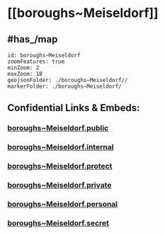 # [[boroughs~Meiseldorf]] 



## #has_/map  



```leaflet
id: boroughs~Meiseldorf
zoomFeatures: true 
minZoom: 2 
maxZoom: 18
geojsonFolder: ./boroughs~Meiseldorf//
markerFolder: ./boroughs~Meiseldorf/
```





## Confidential Links & Embeds: 

### [boroughs~Meiseldorf.public](/_public/\Earth\Continent\Europe\Europe~Central\Austria\Austrias_States\Niederösterreich\counties~NÖ\Horn\cities~Horn\Meiseldorfboroughs~Meiseldorf.public.md) 

### [boroughs~Meiseldorf.internal](/_internal/\Earth\Continent\Europe\Europe~Central\Austria\Austrias_States\Niederösterreich\counties~NÖ\Horn\cities~Horn\Meiseldorfboroughs~Meiseldorf.internal.md) 

### [boroughs~Meiseldorf.protect](/_protect/\Earth\Continent\Europe\Europe~Central\Austria\Austrias_States\Niederösterreich\counties~NÖ\Horn\cities~Horn\Meiseldorfboroughs~Meiseldorf.protect.md) 

### [boroughs~Meiseldorf.private](/_private/\Earth\Continent\Europe\Europe~Central\Austria\Austrias_States\Niederösterreich\counties~NÖ\Horn\cities~Horn\Meiseldorfboroughs~Meiseldorf.private.md) 

### [boroughs~Meiseldorf.personal](/_personal/\Earth\Continent\Europe\Europe~Central\Austria\Austrias_States\Niederösterreich\counties~NÖ\Horn\cities~Horn\Meiseldorfboroughs~Meiseldorf.personal.md) 

### [boroughs~Meiseldorf.secret](/_secret/\Earth\Continent\Europe\Europe~Central\Austria\Austrias_States\Niederösterreich\counties~NÖ\Horn\cities~Horn\Meiseldorfboroughs~Meiseldorf.secret.md)

